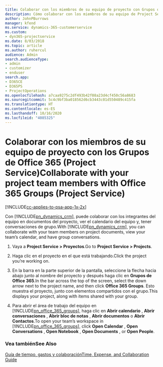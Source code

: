 ```yaml
---
title: Colaborar con los miembros de su equipo de proyecto con Grupos de Office 365
description: Cómo colaborar con los miembros de su equipo de Project Service a través de los grupos de Office 365
author: JohnPBurrows
manager: kfend
ms.service: dynamics-365-customerservice
ms.custom:
- dyn365-projectservice
ms.date: 8/03/2018
ms.topic: article
ms.author: ruhercul
audience: Admin
search.audienceType:
- admin
- customizer
- enduser
search.app:
- D365CE
- D365PS
- ProjectOperations
ms.openlocfilehash: a7caa9275c2df493b42f08a23d4cf450c56a8683
ms.sourcegitcommit: 5c4c9bf3ba018562d6cb3443c01d550489c415fa
ms.translationtype: HT
ms.contentlocale: es-ES
ms.lasthandoff: 10/16/2020
ms.locfileid: "4085325"
---
```

# <a name="collaborate-with-your-project-team-members-with-office-365-groups-project-service"></a><span data-ttu-id="978a4-103">Colaborar con los miembros de su equipo de proyecto con los Grupos de Office 365 (Project Service)</span><span class="sxs-lookup"><span data-stu-id="978a4-103">Collaborate with your project team members with Office 365 Groups (Project Service)</span></span>

[!INCLUDE[cc-applies-to-psa-app-1x-2x](../includes/cc-applies-to-psa-app-1x-2x.md)]

<span data-ttu-id="978a4-104">Con [!INCLUDE[pn_dynamics_crm](../includes/pn-dynamics-crm.md)], puede colaborar con los integrantes del equipo en documentos del proyecto, ver el calendario del equipo y, tener conversaciones de grupo.</span><span class="sxs-lookup"><span data-stu-id="978a4-104">With [!INCLUDE[pn_dynamics_crm](../includes/pn-dynamics-crm.md)], you can collaborate with your team members on project documents, view your team’s calendar, and have group conversations.</span></span>  
  
1. <span data-ttu-id="978a4-105">Vaya a **Project Service > Proyectos**.</span><span class="sxs-lookup"><span data-stu-id="978a4-105">Go to **Project Service > Projects**.</span></span>  
  
2. <span data-ttu-id="978a4-106">Haga clic en el proyecto en el que está trabajando.</span><span class="sxs-lookup"><span data-stu-id="978a4-106">Click the project you’re working on.</span></span>  
  
3. <span data-ttu-id="978a4-107">En la barra en la parte superior de la pantalla, seleccione la flecha hacia abajo junto al nombre del proyecto y después haga clic en **Grupos de Office 365**.</span><span class="sxs-lookup"><span data-stu-id="978a4-107">In the bar across the top of the screen, select the down arrow next to the project name, and then click **Office 365 Groups**.</span></span> <span data-ttu-id="978a4-108">Esto muestra el proyecto, junto con elementos compartidos con el grupo.</span><span class="sxs-lookup"><span data-stu-id="978a4-108">This displays your project, along with items shared with your group.</span></span>  
  
4. <span data-ttu-id="978a4-109">Para abrir el área de trabajo del equipo en [!INCLUDE[pn_office_365_groups](../includes/pn-office-365-groups.md)], haga clic en **Abrir calendario** , **Abrir conversaciones** , **Abrir bloc de notas** , **Abrir documentos** o **Abrir Contactos**.</span><span class="sxs-lookup"><span data-stu-id="978a4-109">To open your team’s workspace in [!INCLUDE[pn_office_365_groups](../includes/pn-office-365-groups.md)], click **Open Calendar** , **Open Conversations** , **Open Notebook** , **Open Documents** , or **Open People**.</span></span>  
  
### <a name="see-also"></a><span data-ttu-id="978a4-110">Vea también</span><span class="sxs-lookup"><span data-stu-id="978a4-110">See Also</span></span>  
 [<span data-ttu-id="978a4-111">Guía de tiempo, gastos y colaboración</span><span class="sxs-lookup"><span data-stu-id="978a4-111">Time, Expense, and Collaboration Guide</span></span>](../psa/time-expense-collaboration-guide.md)
